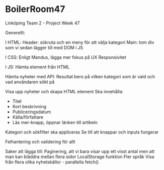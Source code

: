 # BoilerRoom47
 Linköping Team 2 - Project Week 47

Generellt:

I HTML: 
Header: sökruta och en meny för att välja kategori
Main: tom div som vi sedan lägger till med DOM i JS

I CSS:
Enligt Mandus, lägga mer fokus på UX
Responsivitet

I JS: 
Hämta element från HTML

Hämta nyheter med API:
Resultat bero på vilken kategori som är vald och vad användaren sökt på

Visa upp nyheter och skapa HTML element
Ska innehålla:
- Titel
- Kort beskrivning
- Publiceringsdatum
- Källa/författare
- Läs mer-knapp, öppnar länken till artikeln

Kategori och sökfilter ska appliceras
Se till att knappar och inputs fungerar

Felhantering och validering för allt

Saker att lägga till:
Paginering, att vi bara visar upp ett visst antal men att man kan bläddra mellan flera sidor
LocalStorage funktion
Fler språk
Visa från flera olika nyhetskällor - parallella fetch()